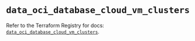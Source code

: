 # `data_oci_database_cloud_vm_clusters`

Refer to the Terraform Registry for docs: [`data_oci_database_cloud_vm_clusters`](https://registry.terraform.io/providers/hashicorp/oci/7.19.0/docs/data-sources/database_cloud_vm_clusters).
